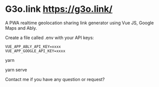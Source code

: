 # G3o.link https://g3o.link/

A PWA realtime geolocation sharing link generator using Vue JS, Google Maps and Ably.


Create a file called .env with your API keys:

```
VUE_APP_ABLY_API_KEY=xxxx
VUE_APP_GOOGLE_API_KEY=xxxx
```

yarn

yarn serve

Contact me if you have any question or request?
